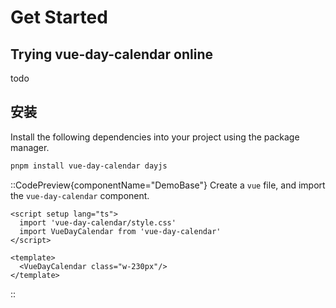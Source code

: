 

# Get Started

## Trying vue-day-calendar online
todo

## 安装
Install the following dependencies into your project using the package manager.
```bash
pnpm install vue-day-calendar dayjs
```
::CodePreview{componentName="DemoBase"}
Create a `vue` file, and import the `vue-day-calendar` component.

```vue
<script setup lang="ts">
  import 'vue-day-calendar/style.css'
  import VueDayCalendar from 'vue-day-calendar'
</script>

<template>
  <VueDayCalendar class="w-230px"/>
</template>
```
::
